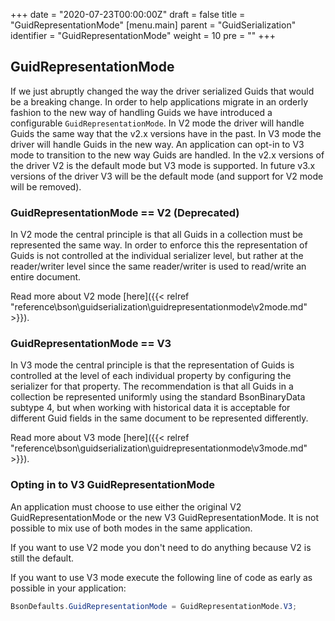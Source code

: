 +++
date = "2020-07-23T00:00:00Z"
draft = false
title = "GuidRepresentationMode"
[menu.main]
  parent = "GuidSerialization"
  identifier = "GuidRepresentationMode"
  weight = 10
  pre = "<i class='fa'></i>"
+++

## GuidRepresentationMode

If we just abruptly changed the way the driver serialized Guids that would be a breaking change. In order to help applications
migrate in an orderly fashion to the new way of handling Guids we have introduced a configurable `GuidRepresentationMode`.
In V2 mode the driver will handle Guids the same way that the v2.x versions have in the past. In V3 mode the driver
will handle Guids in the new way. An application can opt-in to V3 mode to transition to the new way Guids are handled.
In the v2.x versions of the driver V2 is the default mode but V3 mode is supported. In future v3.x versions of the driver
V3 will be the default mode (and support for V2 mode will be removed).

### GuidRepresentationMode == V2 (Deprecated)

In V2 mode the central principle is that all Guids in a collection must be represented the same way. In order to enforce
this the representation of Guids is not controlled at the individual serializer level, but rather at the reader/writer
level since the same reader/writer is used to read/write an entire document.

Read more about V2 mode [here]({{< relref "reference\bson\guidserialization\guidrepresentationmode\v2mode.md" >}}).

### GuidRepresentationMode == V3

In V3 mode the central principle is that the representation of Guids is controlled at the level of each individual
property by configuring the serializer for that property. The recommendation is that all Guids in a
collection be represented uniformly using the standard BsonBinaryData subtype 4, but when working with historical
data it is acceptable for different Guid fields in the same document to be represented differently.

Read more about V3 mode [here]({{< relref "reference\bson\guidserialization\guidrepresentationmode\v3mode.md" >}}).

### Opting in to V3 GuidRepresentationMode

An application must choose to use either the original V2 GuidRepresentationMode or the new V3 GuidRepresentationMode. It is
not possible to mix use of both modes in the same application.

If you want to use V2 mode you don't need to do anything because V2 is still the default.

If you want to use V3 mode execute the following line of code as early as possible in your application:

```csharp
BsonDefaults.GuidRepresentationMode = GuidRepresentationMode.V3;
```
